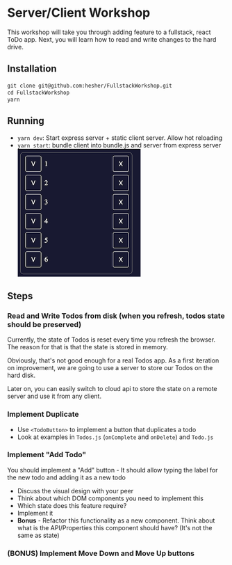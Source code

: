 # Server/Client Workshop

This workshop will take you through adding feature to a fullstack, react ToDo app.
Next, you will learn how to read and write changes to the hard drive.

## Installation

```
git clone git@github.com:hesher/FullstackWorkshop.git
cd FullstackWorkshop
yarn
```

## Running

- `yarn dev`: Start express server + static client server. Allow hot reloading
- `yarn start`: bundle client into bundle.js and server from express server
  ![Screenshot](TodoScreenshot.png)

## Steps
### Read and Write Todos from disk (when you refresh, todos state should be preserved)

Currently, the state of Todos is reset every time you refresh the browser. The reason for that is that the state is stored in memory.

Obviously, that's not good enough for a real Todos app.
As a first iteration on improvement, we are going to use a server to store our Todos on the hard disk.

Later on, you can easily switch to cloud api to store the state on a remote server and use it from any client.
### Implement Duplicate

- Use `<TodoButton>` to implement a button that duplicates a todo
- Look at examples in `Todos.js` (`onComplete` and `onDelete`) and `Todo.js`

### Implement "Add Todo"

You should implement a "Add" button - It should allow typing the label for the new todo and adding it as a new todo

- Discuss the visual design with your peer
- Think about which DOM components you need to implement this
- Which state does this feature require?
- Implement it
- **Bonus** - Refactor this functionality as a new component. Think about what is the API/Properties this component should have? (It's not the same as state)
### (BONUS) Implement Move Down and Move Up buttons